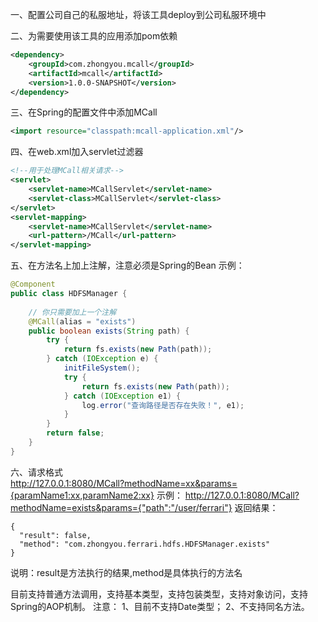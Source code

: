 一、配置公司自己的私服地址，将该工具deploy到公司私服环境中

二、为需要使用该工具的应用添加pom依赖
```xml
<dependency>
    <groupId>com.zhongyou.mcall</groupId>
    <artifactId>mcall</artifactId>
    <version>1.0.0-SNAPSHOT</version>
</dependency>
```
    
三、在Spring的配置文件中添加MCall
```xml
<import resource="classpath:mcall-application.xml"/>
```
    
四、在web.xml加入servlet过滤器
```xml
<!--用于处理MCall相关请求-->
<servlet>
    <servlet-name>MCallServlet</servlet-name>
    <servlet-class>MCallServlet</servlet-class>
</servlet>
<servlet-mapping>
    <servlet-name>MCallServlet</servlet-name>
    <url-pattern>/MCall</url-pattern>
</servlet-mapping>
```

五、在方法名上加上注解，注意必须是Spring的Bean
示例：
```java
@Component
public class HDFSManager {
    
    // 你只需要加上一个注解
    @MCall(alias = "exists")
    public boolean exists(String path) {
        try {
            return fs.exists(new Path(path));
        } catch (IOException e) {
            initFileSystem();
            try {
                return fs.exists(new Path(path));
            } catch (IOException e1) {
                log.error("查询路径是否存在失败！", e1);
            }
        }
        return false;
    }
}
```
六、请求格式    
    http://127.0.0.1:8080/MCall?methodName=xx&params={paramName1:xx,paramName2:xx}
示例：
    http://127.0.0.1:8080/MCall?methodName=exists&params={"path":"/user/ferrari"}
返回结果：

    {
      "result": false,
      "method": "com.zhongyou.ferrari.hdfs.HDFSManager.exists"
    }
说明：result是方法执行的结果,method是具体执行的方法名

目前支持普通方法调用，支持基本类型，支持包装类型，支持对象访问，支持Spring的AOP机制。
注意：
1、目前不支持Date类型；
2、不支持同名方法。
